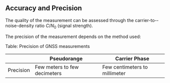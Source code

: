 ## Accuracy and Precision

The quality of the measurement can be assessed through the carrier­-to-­noise-­density ratio $C/N_0$ (signal strength).

The precision of the measurement depends on the method used:

Table: Precision of GNSS measurements

|           | Pseudorange                  | Carrier Phase                 |
| --------- | ---------------------------- | ----------------------------- |
| Precision | Few meters to few decimeters | Few centimeters to millimeter |
